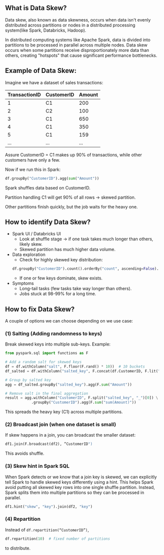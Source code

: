 ## What is Data Skew? 
Data skew, also known as data skewness, occurs when data isn't evenly distributed across partitions or nodes in a 
distributed processing system(like Spark, Databricks, Hadoop). 

In distributed computing systems like Apache Spark, data is divided into partitions to be processed in parallel across 
multiple nodes. Data skew occurs when some partitions receive disproportionately more data than others, creating 
"hotspots" that cause significant performance bottlenecks.

## Example of Data Skew:
Imagine we have a dataset of sales transactions:

| TransactionID | CustomerID | Amount |
|---------------|------------|--------|
| 1             | C1         | 200    |
| 2             | C2         | 100    |
| 3             | C1         | 650    |
| 4             | C1         | 350    |
| 5             | C1         | 159    |
| ...           | ...        | ...    |

Assure CustomerID = C1 makes up 90% of transactions, while other customers have only a few. 

Now if we run this in Spark:
```python 
df.groupBy("CustomerID").agg(sum("Amount"))
```
Spark shuffles data based on CustomerID. 

Partition handling C1 will get 90% of all rows → skewed partition. 

Other partitions finish quickly, but the job waits for the heavy one.

## How to identify Data Skew?
- Spark UI / Databricks UI 
  - Look at shuffle stage → if one task takes much longer than others, likely skew.
  - Skewed partition has much higher data volume.
- Data exploration
  - Check for highly skewed key distribution:
  ```python
  df.groupBy("CustomerID").count().orderBy("count", ascending=False).show()
  ```
  - If one or few keys dominate, skew exists.
- Symptoms
  - Long-tail tasks (few tasks take way longer than others).
  - Jobs stuck at 98-99% for a long time.


## How to fix Data Skew?
A couple of options we can choose depending on we use case:

### (1) Salting (Adding randomness to keys)
Break skewed keys into multiple sub-keys.
Example:
```python
from pyspark.sql import functions as F

# Add a random salt for skewed keys
df = df.withColumn("salt", F.floor(F.rand() * 10))  # 10 buckets
df_salted = df.withColumn("salted_key", F.concat(df.CustomerID, F.lit("_"), df.salt))

# Group by salted key
agg = df_salted.groupBy("salted_key").agg(F.sum("Amount"))

# Remove salt in the final aggregation
result = agg.withColumn("CustomerID", F.split("salted_key", "_")[0]) \
            .groupBy("CustomerID").agg(F.sum("sum(Amount)"))
```
This spreads the heavy key (C1) across multiple partitions.

### (2) Broadcast join (when one dataset is small)
If skew happens in a join, you can broadcast the smaller dataset:
```python 
df1.join(F.broadcast(df2), “CustomerID")
```
This avoids shuffle.

### (3) Skew hint in Spark SQL
When Spark detects or we know that a join key is skewed, we can explicitly tell Spark to handle skewed keys differently 
using a hint.
This helps Spark avoid putting all skewed key rows into one single shuffle partition. Instead, Spark splits them into 
multiple partitions so they can be processed in parallel.
```python
df1.hint("skew", "key").join(df2, "key")
```

### (4) Repartition 
Instead of ```df.repartition(“CustomerID”)```,
```python 
df.repartition(10)  # fixed number of partitions
```
to distribute. 